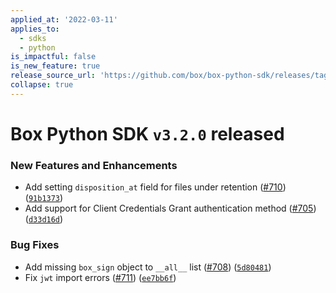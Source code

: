 ```yaml
---
applied_at: '2022-03-11'
applies_to:
  - sdks
  - python
is_impactful: false
is_new_feature: true
release_source_url: 'https://github.com/box/box-python-sdk/releases/tag/v3.2.0'
collapse: true
---
```


# Box Python SDK `v3.2.0` released

### New Features and Enhancements

* Add setting `disposition_at` field for files under retention ([#710][1]) ([`91b1373`][2])
* Add support for Client Credentials Grant authentication method ([#705][3]) ([`d33d16d`][4])

### Bug Fixes

* Add missing `box_sign` object to `__all__` list ([#708][5]) ([`5d80481`][6])
* Fix `jwt` import errors ([#711][7]) ([`ee7bb6f`][8])

[1]: https://github.com/box/box-python-sdk/issues/710

[2]: https://github.com/box/box-python-sdk/commit/91b13730a0beef2cf2a8a8c71087b11557fa5982

[3]: https://github.com/box/box-python-sdk/issues/705

[4]: https://github.com/box/box-python-sdk/commit/d33d16db656cb5578f057a7e24f5396d635b5361

[5]: https://github.com/box/box-python-sdk/issues/708

[6]: https://github.com/box/box-python-sdk/commit/5d8048116640fa672d6a1d700a6c1111faf87bb9

[7]: https://github.com/box/box-python-sdk/issues/711

[8]: https://github.com/box/box-python-sdk/commit/ee7bb6f1dc5aa65dbf6ffeb18ee130f765f7b49b
